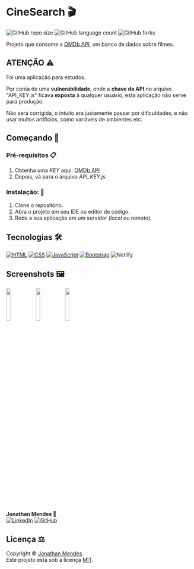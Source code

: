 # CineSearch 🎬

![GitHub repo size](https://img.shields.io/github/repo-size/DevJonathanMendes/CineSearch)
![GitHub language count](https://img.shields.io/github/languages/count/DevJonathanMendes/CineSearch)
![GitHub forks](https://img.shields.io/github/forks/DevJonathanMendes/CineSearch)

Projeto que consome a [OMDb API](https://www.omdbapi.com/), um banco de dados sobre filmes.

## ATENÇÃO ⚠️

Foi uma aplicação para estudos.

Por conta de uma **vulnerabilidade**, onde a **chave da API** no arquivo "API_KEY.js" ficava **exposta** à qualquer usuário, esta aplicação não serve para produção.

Não será corrigida, o intuito era justamente passar por dificuldades,
e não usar muitos artifícios, como variáveis de ambientes etc.

## Começando 🚀

### Pré-requisitos 📋

1. Obtenha uma *KEY* aqui: [OMDb API](https://www.omdbapi.com/)
2. Depois, vá para o arquivo *API_KEY.js*

### Instalação: 🔧

1. Clone o repositório.
2. Abra o projeto em seu IDE ou editor de código.
3. Rode a sua aplicação em um servidor (local ou remoto).

## Tecnologias 🛠️

[![HTML](https://img.shields.io/badge/HTML5-E34F26?&logo=html5&logoColor=white)](https://developer.mozilla.org/pt-BR/docs/Web/HTML)
[![CSS](https://img.shields.io/badge/CSS3-1572B6?&logo=css3&logoColor=white)](https://developer.mozilla.org/pt-BR/docs/Web/CSS)
[![JavaScript](https://img.shields.io/badge/JavaScript-323330?&logo=javascript&logoColor=F7DF1E)](https://developer.mozilla.org/pt-BR/docs/Web/JavaScript)
[![Bootstrap](https://img.shields.io/badge/Bootstrap-563D7C?&logo=bootstrap&logoColor=white)](https://getbootstrap.com/)
![Netlify](https://img.shields.io/badge/Netlify-00C7B7?&logo=netlify&logoColor=white)

## Screenshots 🖼️

<p float="left">
  <img src="https://raw.github.com/DevJonathanMendes/CineSearch/master/public/home.png" width="15%"/>
  <img src="https://raw.github.com/DevJonathanMendes/CineSearch/master/public/search.png" width="15%"/>
  <img src="https://raw.github.com/DevJonathanMendes/CineSearch/master/public/movie.png" width="15%"/>
</p>

**Jonathan Mendes 👤**\
[![LinkedIn](https://img.shields.io/badge/LinkedIn-0077B5?&logo=linkedin)](https://www.linkedin.com/in/jonatanbarreiro/)
[![GitHub](https://img.shields.io/badge/LinkedIn-100000?&logo=github)](https://github.com/DevJonathanMendes)

## Licença ⚖️

Copyright © [Jonathan Mendes](https://github.com/DevJonathanMendes).\
Este projeto está sob a licença [MIT](https://github.com/DevJonathanMendes/CineSearch/blob/master/LICENSE).

